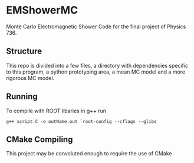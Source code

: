# EMShowerMC
Monte Carlo Electromagnetic Shower Code for the final project of Physics 736.

## Structure
This repo is divided into a few files, a directory with dependencies specific to this program, a python prototyping area, a mean MC model and a more rigorous MC model.


## Running
To compile with ROOT libaries in g++ run
```
g++ script.C -o outName.out `root-config --cflags --glibs
```


## CMake Compiling
This project may be convoluted enough to require the use of CMake
